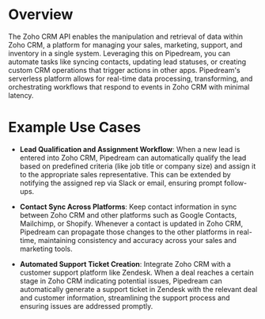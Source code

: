 # Overview

The Zoho CRM API enables the manipulation and retrieval of data within Zoho CRM, a platform for managing your sales, marketing, support, and inventory in a single system. Leveraging this on Pipedream, you can automate tasks like syncing contacts, updating lead statuses, or creating custom CRM operations that trigger actions in other apps. Pipedream's serverless platform allows for real-time data processing, transforming, and orchestrating workflows that respond to events in Zoho CRM with minimal latency.

# Example Use Cases

- **Lead Qualification and Assignment Workflow**: When a new lead is entered into Zoho CRM, Pipedream can automatically qualify the lead based on predefined criteria (like job title or company size) and assign it to the appropriate sales representative. This can be extended by notifying the assigned rep via Slack or email, ensuring prompt follow-ups.

- **Contact Sync Across Platforms**: Keep contact information in sync between Zoho CRM and other platforms such as Google Contacts, Mailchimp, or Shopify. Whenever a contact is updated in Zoho CRM, Pipedream can propagate those changes to the other platforms in real-time, maintaining consistency and accuracy across your sales and marketing tools.

- **Automated Support Ticket Creation**: Integrate Zoho CRM with a customer support platform like Zendesk. When a deal reaches a certain stage in Zoho CRM indicating potential issues, Pipedream can automatically generate a support ticket in Zendesk with the relevant deal and customer information, streamlining the support process and ensuring issues are addressed promptly.
